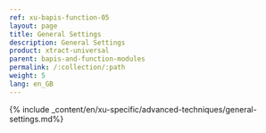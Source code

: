 ```yaml
---
ref: xu-bapis-function-05
layout: page
title: General Settings
description: General Settings
product: xtract-universal
parent: bapis-and-function-modules
permalink: /:collection/:path
weight: 5
lang: en_GB
---
```


{% include _content/en/xu-specific/advanced-techniques/general-settings.md%}